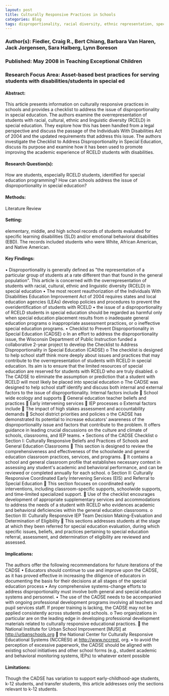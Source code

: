 ```yaml
---
layout: post
title: Culturally Responsive Practices in Schools
categories: Blog
tags: disproportionality, racial diversity, ethnic representation, special education, general education, students of color, bilingual, poverty, racial inequality
---
```


### Author(s): Fiedler, Craig R., Bert Chiang, Barbara Van Haren, Jack Jorgensen, Sara Halberg, Lynn Boreson

### Published: May 2008 in Teaching Exceptional Children

### Research Focus Area: Asset-based best practices for serving students with disabilities/students in special ed

#### Abstract:
This article presents information on culturally responsive practices in schools and provides a checklist to address the issue of disproportionality in special education. The authors examine the overrepresentation of students with racial, cultural, ethnic and linguistic diversity (RCELD) in special education. They explore how this has been handled from a legal perspective and discuss the passage of the Individuals With Disabilities Act of 2004 and the updated requirements that address this issue. The authors investigate the Checklist to Address Disproportionality in Special Education, discuss its purpose and examine how it has been used to promote improving the academic experience of RCELD students with disabilities.


#### Research Question(s):
How are students, especially RCELD students, identified for special education programming? How can schools address the issue of disproportionality in special education?


#### Methods:
Literature Review


#### Setting:
elementary, middle, and high school records of students evaluated for specific learning disabilities (SLD) and/or emotional behavioral disabilities (EBD). The records included students who were White, African American, and Native American.


#### Key Findings:
• Disproportionality is generally defined as "the representation of a particular group of students at a rate different than that found in the general population". This article is concerned with the overrepresentation of students with racial, cultural, ethnic and linguistic diversity (RCELD) in special education • The most recent reauthorization of the Individuals With Disabilities Education Improvement Act of 2004 requires states and local education agencies (LEAs) develop policies and procedures to prevent the overidentification of students with RCELD • the issue of a disproportionality of RCELD students in special education should be regarded as harmful only when special education placement results from o inadequate general education programs o inappropriate assessment practices, or o ineffective special education programs. • Checklist to Prevent Disproportionality in Special Education (CADSE) o In an effort to address the disproportionality issue, the Wisconsin Department of Public Instruction funded a collaborative 2-year project to develop the Checklist to Address Disproportionality in Special Education (CADSE) o The checklist is designed to help school staff think more deeply about issues and practices that may contribute to the overrepresentation of students with RCELD in special education. Its aim is to ensure that the limited resources of special education are reserved for students with RCELD who are truly disabled. o The CADSE to eliminate the assumption or prediction that a student with RCELD will most likely be placed into special education o The CADSE was designed to help school staff identify and discuss both internal and external factors to the issue of disproportionality. Internal factors include  School wide ecology and supports  General education teacher beliefs and practices  Early intervening services  IEP processes o External factors include  The impact of high stakes assessment and accountability demands  School district priorities and policies o the CADSE has demonstrated its potential to increase educators' awareness of the disproportionality issue and factors that contribute to the problem. It offers guidance in leading crucial discussions on the culture and climate of schools, classrooms, and IEP teams. • Sections of the CADSE Checklist o Section I: Culturally Responsive Beliefs and Practices of Schools and General Education Classrooms  This section is designed to review the comprehensiveness and effectiveness of the schoolwide and general education classroom practices, services, and programs.  It contains a school and general classroom profile that establishes necessary context in assessing any student's academic and behavioral performance, and can be reviewed or completed annually for each school. o Section II: Culturally Responsive Coordinated Early Intervening Services (EIS) and Referral to Special Education  This section focuses on coordinated early interventions, including classroom-specific supports, schoolwide supports, and time-limited specialized support.  Use of the checklist encourages development of appropriate supplementary services and accommodations to address the needs of a student with RCELD who evidences academic and behavioral deficiencies within the general education classrooms. o Section III: Culturally Responsive IEP Team Decision Making-Evaluation and Determination of Eligibility  This sections addresses students at the stage at which they been referred for special education evaluation, during which specific issues, beliefs, and practices pertaining to special education referral, assessment, and determination of eligibility are reviewed and assessed. 


#### Implications:
The authors offer the following recommendations for future iterations of the CADSE • Educators should continue to use and improve upon the CADSE, as it has proved effective in increasing the diligence of educators in documenting the basis for their decisions at all stages of the special education process • Any comprehensive systems-change efforts to address disproportionality must involve both general and special education systems and personnel. • The use of the CADSE needs to be accompanied with ongoing professional development programs involving all teachers and pupil services staff. If proper training is lacking, the CADSE may not be applied consistently across students and schools.  o Two organizations in particular are on the leading edge in developing professional development materials related to culturally responsive educational practices.   the National Institute for Urban School Improvement [MUSI] at http://urbanschools.org   the National Center for Culturally Responsive Educational Systems (NCCRESt) at http://www.nccrest, org. • to avoid the perception of excessive paperwork, the CADSE should be aligned with existing school initiatives and other school forms (e.g., student academic and behavioral monitoring systems, IEPs) to whatever extent possible 


#### Limitations:
Though the CADSE has variation to support early-childhood-age students, k-12 students, and transfer students, this article addresses only the sections relevant to k-12 students. 


